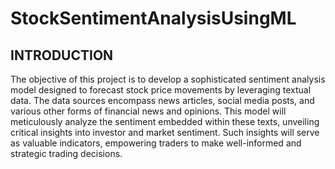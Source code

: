 # StockSentimentAnalysisUsingML

## INTRODUCTION

The objective of this project is to develop a sophisticated sentiment analysis model designed to forecast stock price movements by leveraging textual data. The data sources encompass news articles, social media posts, and various other forms of financial news and opinions. This model will meticulously analyze the sentiment embedded within these texts, unveiling critical insights into investor and market sentiment. Such insights will serve as valuable indicators, empowering traders to make well-informed and strategic trading decisions.

